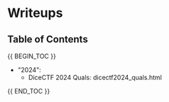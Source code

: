 # Writeups

## Table of Contents

{{ BEGIN_TOC }}

- "2024":
    - DiceCTF 2024 Quals: dicectf2024_quals.html

{{ END_TOC }}
